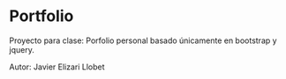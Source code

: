# Portfolio
Proyecto para clase: Porfolio personal basado únicamente en bootstrap y jquery.

Autor: Javier Elizari Llobet
